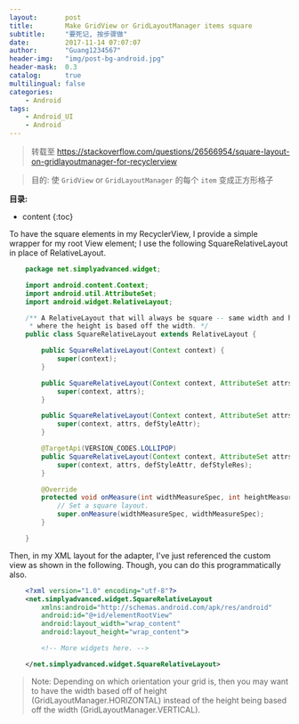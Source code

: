 ```yaml
---
layout:       post
title:        Make GridView or GridLayoutManager items square
subtitle:     "要死记, 按步骤做"
date:         2017-11-14 07:07:07
author:       "Guang1234567"
header-img:   "img/post-bg-android.jpg"
header-mask:  0.3
catalog:      true
multilingual: false
categories: 
    - Android
tags:
    - Android_UI
    - Android
---
```


> 转载至 <https://stackoverflow.com/questions/26566954/square-layout-on-gridlayoutmanager-for-recyclerview>

> 目的: 使 `GridView` or `GridLayoutManager` 的每个 `item` 变成正方形格子

**目录:**

* content
{:toc}

To have the square elements in my RecyclerView, I provide a simple wrapper for my root View element; I use the following SquareRelativeLayout in place of RelativeLayout.

```java
    package net.simplyadvanced.widget;

    import android.content.Context;
    import android.util.AttributeSet;
    import android.widget.RelativeLayout;

    /** A RelativeLayout that will always be square -- same width and height,
     * where the height is based off the width. */
    public class SquareRelativeLayout extends RelativeLayout {

        public SquareRelativeLayout(Context context) {
            super(context);
        }

        public SquareRelativeLayout(Context context, AttributeSet attrs) {
            super(context, attrs);
        }

        public SquareRelativeLayout(Context context, AttributeSet attrs, int defStyleAttr) {
            super(context, attrs, defStyleAttr);
        }

        @TargetApi(VERSION_CODES.LOLLIPOP)
        public SquareRelativeLayout(Context context, AttributeSet attrs,         int defStyleAttr, int defStyleRes) {
            super(context, attrs, defStyleAttr, defStyleRes);
        }

        @Override
        protected void onMeasure(int widthMeasureSpec, int heightMeasureSpec) {
            // Set a square layout.
            super.onMeasure(widthMeasureSpec, widthMeasureSpec);
        }

    }
```

Then, in my XML layout for the adapter, I've just referenced the custom view as shown in the following. Though, you can do this programmatically also.

```xml
    <?xml version="1.0" encoding="utf-8"?>
    <net.simplyadvanced.widget.SquareRelativeLayout
        xmlns:android="http://schemas.android.com/apk/res/android"
        android:id="@+id/elementRootView"
        android:layout_width="wrap_content"
        android:layout_height="wrap_content">

        <!-- More widgets here. -->

    </net.simplyadvanced.widget.SquareRelativeLayout>
```


> Note: Depending on which orientation your grid is, then you may want to have the width based off of height (GridLayoutManager.HORIZONTAL) instead of the height being based off the width (GridLayoutManager.VERTICAL).

